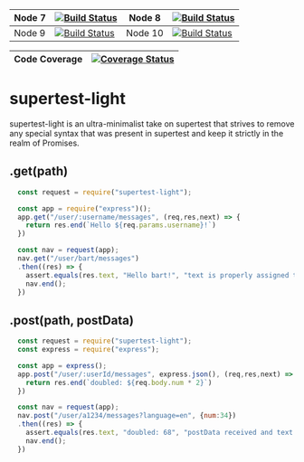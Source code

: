 | Node 7 | [![Build Status](https://travis-ci.org/rook2pawn/supertest-light.svg?branch=master)](https://travis-ci.org/rook2pawn/supertest-light) |  Node 8 | [![Build Status](https://travis-ci.org/rook2pawn/supertest-light.svg?branch=master)](https://travis-ci.org/rook2pawn/supertest-light) |
|  -     |   -    |  - | - |
| Node 9 | [![Build Status](https://travis-ci.org/rook2pawn/supertest-light.svg?branch=master)](https://travis-ci.org/rook2pawn/supertest-light) | Node 10 | [![Build Status](https://travis-ci.org/rook2pawn/supertest-light.svg?branch=master)](https://travis-ci.org/rook2pawn/supertest-light) |

| Code Coverage | [![Coverage Status](https://coveralls.io/repos/github/rook2pawn/supertest-light/badge.svg?branch=master)](https://coveralls.io/github/rook2pawn/supertest-light?branch=master) |
| - | - |

# supertest-light

supertest-light is an ultra-minimalist take on supertest that strives to remove any special syntax that was present in supertest
and keep it strictly in the realm of Promises.

## .get(path)

```javascript
  const request = require("supertest-light");

  const app = require("express")();
  app.get("/user/:username/messages", (req,res,next) => {
    return res.end(`Hello ${req.params.username}!`)
  })

  const nav = request(app);
  nav.get("/user/bart/messages")
  .then((res) => {
    assert.equals(res.text, "Hello bart!", "text is properly assigned to response");
    nav.end();
  })
```


## .post(path, postData)

```javascript
  const request = require("supertest-light");
  const express = require("express");

  const app = express();
  app.post("/user/:userId/messages", express.json(), (req,res,next) => {
    return res.end(`doubled: ${req.body.num * 2}`)
  })

  const nav = request(app);
  nav.post("/user/a1234/messages?language=en", {num:34})
  .then((res) => {
    assert.equals(res.text, "doubled: 68", "postData received and text is property assigned to response");
    nav.end();
  })

```
